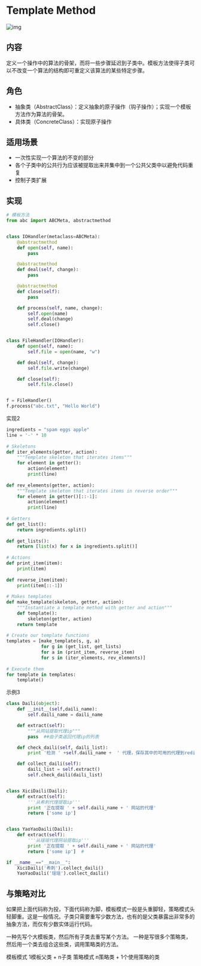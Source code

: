 # Template Method

![img](https://images2017.cnblogs.com/blog/1168194/201711/1168194-20171118154015171-400526752.png)

## 内容

定义一个操作中的算法的骨架，而将一些步骤延迟到子类中。模板方法使得子类可以不改变一个算法的结构即可重定义该算法的某些特定步骤。

## 角色

- 抽象类（AbstractClass）：定义抽象的原子操作（钩子操作）；实现一个模板方法作为算法的骨架。
- 具体类（ConcreteClass）：实现原子操作

## 适用场景

- 一次性实现一个算法的不变的部分
- 各个子类中的公共行为应该被提取出来并集中到一个公共父类中以避免代码重复
- 控制子类扩展

## 实现

```python
# 模板方法
from abc import ABCMeta, abstractmethod


class IOHandler(metaclass=ABCMeta):
    @abstractmethod
    def open(self, name):
        pass

    @abstractmethod
    def deal(self, change):
        pass

    @abstractmethod
    def close(self):
        pass

    def process(self, name, change):
        self.open(name)
        self.deal(change)
        self.close()


class FileHandler(IOHandler):
    def open(self, name):
        self.file = open(name, "w")

    def deal(self, change):
        self.file.write(change)

    def close(self):
        self.file.close()


f = FileHandler()
f.process("abc.txt", "Hello World")
```

实现2

```python
ingredients = "spam eggs apple"
line = '-' * 10
 
# Skeletons
def iter_elements(getter, action):    
    """Template skeleton that iterates items"""     
    for element in getter():        
        action(element)    
        print(line) 
 
def rev_elements(getter, action):
    """Template skeleton that iterates items in reverse order"""     
    for element in getter()[::-1]:        
        action(element)    
        print(line) 
 
# Getters
def get_list():    
    return ingredients.split() 
 
def get_lists():
    return [list(x) for x in ingredients.split()] 
 
# Actions
def print_item(item):    
    print(item) 
 
def reverse_item(item):
    print(item[::-1]) 
 
# Makes templates
def make_template(skeleton, getter, action):    
    """Instantiate a template method with getter and action"""    
    def template():        
        skeleton(getter, action)    
    return template 
 
# Create our template functions
templates = [make_template(s, g, a)             
             for g in (get_list, get_lists)             
             for a in (print_item, reverse_item)             
             for s in (iter_elements, rev_elements)] 
 
# Execute them
for template in templates:    
    template()
```

示例3

```python
class Daili(object):
    def __init__(self,daili_name):
        self.daili_name = daili_name

    def extract(self):
        """从网站提取代理ip"""
        pass  ##由子类返回代理ip的列表

    def check_daili(self, daili_list):
        print '检测 ' +self.daili_name +  ' 代理，保存其中的可用的代理到redis'

    def collect_daili(self):
        daili_list = self.extract()
        self.check_daili(daili_list)


class XiciDaili(Daili):
    def extract(self):
        '''从希刺代理提取ip'''
        print '正在提取 ' + self.daili_name + ' 网站的代理'
        return ['some ip']


class YaoYaoDaili(Daili):
    def extract(self):
        '''从瑶瑶代理网站提取ip'''
        print '正在提取 ' + self.daili_name + ' 网站的代理'
        return ['some ip']  #

if __name__=="__main__":
	XiciDaili('希刺').collect_daili()
	YaoYaoDaili('瑶瑶').collect_daili()
```

## 与策略对比

如果把上面代码称为投，下面代码称为脚，模板模式一般是头重脚轻，策略模式头轻脚重。这是一般情况。子类只需要重写少数方法，也有的是父类暴露出非常多的抽象方法，而仅有少数实体运行代码。

 一种先写个大模板类，然后所有子类去重写某个方法。
一种是写很多个策略类，然后用一个类去组合这些类，调用策略类的方法。

模板模式 1模板父类 + n子类
策略模式 n策略类 + 1个使用策略的类



